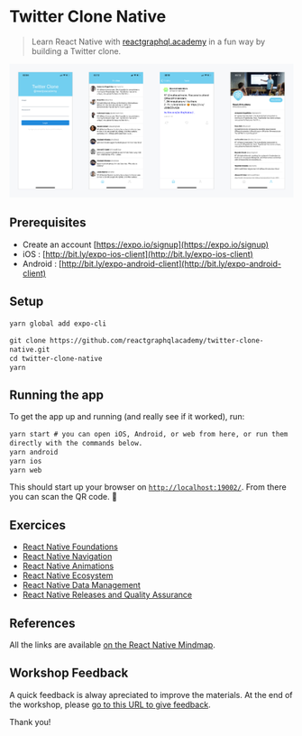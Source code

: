 # Twitter Clone Native

> Learn React Native with [reactgraphql.academy](https://reactgraphql.academy/react/training/workshops/react-native/) in a fun way by building a Twitter clone.

![Views Screenshots](./images/screenshots.jpg)

## Prerequisites

- Create an account [https://expo.io/signup](https://expo.io/signup)
- iOS : [http://bit.ly/expo-ios-client](http://bit.ly/expo-ios-client)
- Android : [http://bit.ly/expo-android-client](http://bit.ly/expo-android-client)

## Setup

```console
yarn global add expo-cli
```

```console
git clone https://github.com/reactgraphqlacademy/twitter-clone-native.git
cd twitter-clone-native
yarn
```

## Running the app

To get the app up and running (and really see if it worked), run:

```console
yarn start # you can open iOS, Android, or web from here, or run them directly with the commands below.
yarn android
yarn ios
yarn web
```

This should start up your browser on [`http://localhost:19002/`](http://localhost:19002/). From there you can scan the QR code. 🤳

## Exercices

- [React Native Foundations](./src/exercice/01/README.md)
- [React Native Navigation](./src/exercice/02/README.md)
- [React Native Animations](./src/exercice/03/README.md)
- [React Native Ecosystem](./src/exercice/04/README.md)
- [React Native Data Management](./src/exercice/05/README.md)
- [React Native Releases and Quality Assurance](./src/exercice/06/README.md)

## References

All the links are available [on the React Native Mindmap](https://davidl.fr/mindmaps).

## Workshop Feedback

A quick feedback is alway apreciated to improve the materials.
At the end of the workshop, please [go to this URL to give feedback](https://davidl.fr/feedback-workshop).

Thank you!

